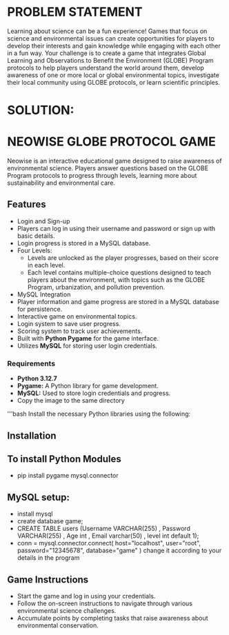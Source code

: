 # PROBLEM STATEMENT
Learning about science can be a fun experience! Games that focus on science and environmental issues can create opportunities for players to develop their interests and gain knowledge while engaging with each other in a fun way. Your challenge is to create a game that integrates Global Learning and Observations to Benefit the Environment (GLOBE) Program protocols to help players understand the world around them, develop awareness of one or more local or global environmental topics, investigate their local community using GLOBE protocols, or learn scientific principles.
# SOLUTION:

# NEOWISE GLOBE PROTOCOL GAME

Neowise is an interactive educational game designed to raise awareness of environmental science. Players answer questions based on the GLOBE Program protocols to progress through levels, learning more about sustainability and environmental care.

## Features

- Login and Sign-up
- Players can log in using their username and password or sign up with basic details.
- Login progress is stored in a MySQL database.
- Four Levels:
    - Levels are unlocked as the player progresses, based on their score in each level.
    - Each level contains multiple-choice questions designed to teach players about the environment, with topics such as the GLOBE Program, urbanization, and pollution prevention.
- MySQL Integration
- Player information and game progress are stored in a MySQL database for persistence.
- Interactive game on environmental topics.
- Login system to save user progress.
- Scoring system to track user achievements.
- Built with **Python Pygame** for the game interface.
- Utilizes **MySQL** for storing user login credentials.


### Requirements

- **Python 3.12.7**
- **Pygame:** A Python library for game development.
- **MySQL:** Used to store login credentials and progress.
- Copy the image to the same directory

  
'''bash
Install the necessary Python libraries using the following:

## Installation

## To install Python Modules
- pip install pygame mysql.connector

## MySQL setup:
  - install mysql
  - create database game;
  - CREATE TABLE users (Username VARCHAR(255) , Password VARCHAR(255) , Age int , Email varchar(50) , level int default 1);
  - conn = mysql.connector.connect(
    host="localhost",
    user="root",
    password="12345678",
    database="game"
) change it according to your details in the program

## Game Instructions
 - Start the game and log in using your credentials.
 - Follow the on-screen instructions to navigate through various environmental science challenges.
 - Accumulate points by completing tasks that raise awareness about environmental conservation.
